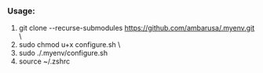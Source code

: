 ### Usage:
1. git clone --recurse-submodules https://github.com/ambarusa/.myenv.git \
2. sudo chmod u+x configure.sh \
3. sudo ./.myenv/configure.sh
4. source ~/.zshrc
